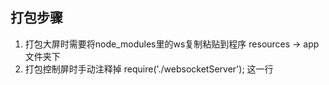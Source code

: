 ## 打包步骤

1. 打包大屏时需要将node_modules里的ws复制粘贴到程序 resources -> app 文件夹下
3. 打包控制屏时手动注释掉 require('./websocketServer'); 这一行
